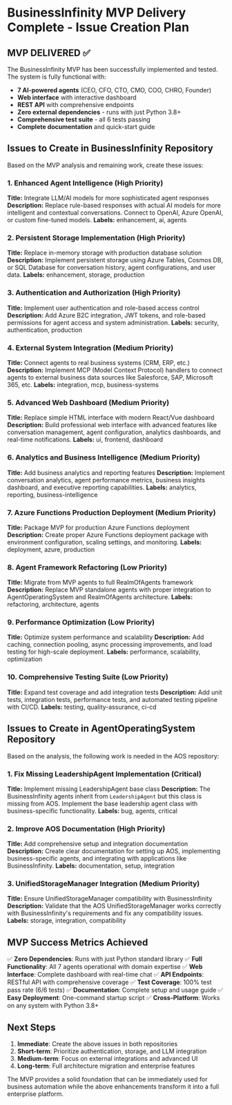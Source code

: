 # BusinessInfinity MVP Delivery Complete - Issue Creation Plan

## MVP DELIVERED ✅

The BusinessInfinity MVP has been successfully implemented and tested. The system is fully functional with:

- **7 AI-powered agents** (CEO, CFO, CTO, CMO, COO, CHRO, Founder)
- **Web interface** with interactive dashboard
- **REST API** with comprehensive endpoints
- **Zero external dependencies** - runs with just Python 3.8+
- **Comprehensive test suite** - all 6 tests passing
- **Complete documentation** and quick-start guide

## Issues to Create in BusinessInfinity Repository

Based on the MVP analysis and remaining work, create these issues:

### 1. Enhanced Agent Intelligence (High Priority)
**Title:** Integrate LLM/AI models for more sophisticated agent responses
**Description:** Replace rule-based responses with actual AI models for more intelligent and contextual conversations. Connect to OpenAI, Azure OpenAI, or custom fine-tuned models.
**Labels:** enhancement, ai, agents

### 2. Persistent Storage Implementation (High Priority) 
**Title:** Replace in-memory storage with production database solution
**Description:** Implement persistent storage using Azure Tables, Cosmos DB, or SQL Database for conversation history, agent configurations, and user data.
**Labels:** enhancement, storage, production

### 3. Authentication and Authorization (High Priority)
**Title:** Implement user authentication and role-based access control
**Description:** Add Azure B2C integration, JWT tokens, and role-based permissions for agent access and system administration.
**Labels:** security, authentication, production

### 4. External System Integration (Medium Priority)
**Title:** Connect agents to real business systems (CRM, ERP, etc.)
**Description:** Implement MCP (Model Context Protocol) handlers to connect agents to external business data sources like Salesforce, SAP, Microsoft 365, etc.
**Labels:** integration, mcp, business-systems

### 5. Advanced Web Dashboard (Medium Priority)
**Title:** Replace simple HTML interface with modern React/Vue dashboard
**Description:** Build professional web interface with advanced features like conversation management, agent configuration, analytics dashboards, and real-time notifications.
**Labels:** ui, frontend, dashboard

### 6. Analytics and Business Intelligence (Medium Priority)
**Title:** Add business analytics and reporting features
**Description:** Implement conversation analytics, agent performance metrics, business insights dashboard, and executive reporting capabilities.
**Labels:** analytics, reporting, business-intelligence

### 7. Azure Functions Production Deployment (Medium Priority)
**Title:** Package MVP for production Azure Functions deployment
**Description:** Create proper Azure Functions deployment package with environment configuration, scaling settings, and monitoring.
**Labels:** deployment, azure, production

### 8. Agent Framework Refactoring (Low Priority)
**Title:** Migrate from MVP agents to full RealmOfAgents framework
**Description:** Replace MVP standalone agents with proper integration to AgentOperatingSystem and RealmOfAgents architecture.
**Labels:** refactoring, architecture, agents

### 9. Performance Optimization (Low Priority)
**Title:** Optimize system performance and scalability
**Description:** Add caching, connection pooling, async processing improvements, and load testing for high-scale deployment.
**Labels:** performance, scalability, optimization

### 10. Comprehensive Testing Suite (Low Priority)
**Title:** Expand test coverage and add integration tests
**Description:** Add unit tests, integration tests, performance tests, and automated testing pipeline with CI/CD.
**Labels:** testing, quality-assurance, ci-cd

## Issues to Create in AgentOperatingSystem Repository

Based on the analysis, the following work is needed in the AOS repository:

### 1. Fix Missing LeadershipAgent Implementation (Critical)
**Title:** Implement missing LeadershipAgent base class
**Description:** The BusinessInfinity agents inherit from `LeadershipAgent` but this class is missing from AOS. Implement the base leadership agent class with business-specific functionality.
**Labels:** bug, agents, critical

### 2. Improve AOS Documentation (High Priority)
**Title:** Add comprehensive setup and integration documentation
**Description:** Create clear documentation for setting up AOS, implementing business-specific agents, and integrating with applications like BusinessInfinity.
**Labels:** documentation, setup, integration

### 3. UnifiedStorageManager Integration (Medium Priority)
**Title:** Ensure UnifiedStorageManager compatibility with BusinessInfinity
**Description:** Validate that the AOS UnifiedStorageManager works correctly with BusinessInfinity's requirements and fix any compatibility issues.
**Labels:** storage, integration, compatibility

## MVP Success Metrics Achieved

✅ **Zero Dependencies**: Runs with just Python standard library
✅ **Full Functionality**: All 7 agents operational with domain expertise
✅ **Web Interface**: Complete dashboard with real-time chat
✅ **API Endpoints**: RESTful API with comprehensive coverage
✅ **Test Coverage**: 100% test pass rate (6/6 tests)
✅ **Documentation**: Complete setup and usage guide
✅ **Easy Deployment**: One-command startup script
✅ **Cross-Platform**: Works on any system with Python 3.8+

## Next Steps

1. **Immediate**: Create the above issues in both repositories
2. **Short-term**: Prioritize authentication, storage, and LLM integration
3. **Medium-term**: Focus on external integrations and advanced UI
4. **Long-term**: Full architecture migration and enterprise features

The MVP provides a solid foundation that can be immediately used for business automation while the above enhancements transform it into a full enterprise platform.